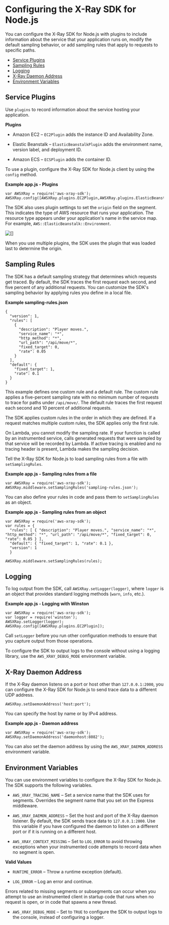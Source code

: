 # Configuring the X\-Ray SDK for Node\.js<a name="xray-sdk-nodejs-configuration"></a>

You can configure the X\-Ray SDK for Node\.js with plugins to include information about the service that your application runs on, modify the default sampling behavior, or add sampling rules that apply to requests to specific paths\.


+ [Service Plugins](#xray-sdk-nodejs-configuration-plugins)
+ [Sampling Rules](#xray-sdk-nodejs-configuration-sampling)
+ [Logging](#xray-sdk-nodejs-configuration-logging)
+ [X\-Ray Daemon Address](#xray-sdk-nodejs-configuration-daemon)
+ [Environment Variables](#xray-sdk-nodejs-configuration-envvars)

## Service Plugins<a name="xray-sdk-nodejs-configuration-plugins"></a>

Use `plugins` to record information about the service hosting your application\.

**Plugins**

+ Amazon EC2 – `EC2Plugin` adds the instance ID and Availability Zone\.

+ Elastic Beanstalk – `ElasticBeanstalkPlugin` adds the environment name, version label, and deployment ID\.

+ Amazon ECS – `ECSPlugin` adds the container ID\.

To use a plugin, configure the X\-Ray SDK for Node\.js client by using the `config` method\.

**Example app\.js \- Plugins**  

```
var AWSXRay = require('aws-xray-sdk');
AWSXRay.config([AWSXRay.plugins.EC2Plugin,AWSXRay.plugins.ElasticBeanstalkPlugin]);
```

The SDK also uses plugin settings to set the `origin` field on the segment\. This indicates the type of AWS resource that runs your application\. The resource type appears under your application's name in the service map\. For example, `AWS::ElasticBeanstalk::Environment`\.

![\[\]](http://docs.aws.amazon.com/xray/latest/devguide/images/scorekeep-servicemap-rootnode.png)

When you use multiple plugins, the SDK uses the plugin that was loaded last to determine the origin\.

## Sampling Rules<a name="xray-sdk-nodejs-configuration-sampling"></a>

The SDK has a default sampling strategy that determines which requests get traced\. By default, the SDK traces the first request each second, and five percent of any additional requests\. You can customize the SDK's sampling behavior by applying rules you define in a local file\.

**Example sampling\-rules\.json**  

```
{
  "version": 1,
  "rules": [
    {
      "description": "Player moves.",
      "service_name": "*",
      "http_method": "*",
      "url_path": "/api/move/*",
      "fixed_target": 0,
      "rate": 0.05
    }
  ],
  "default": {
    "fixed_target": 1,
    "rate": 0.1
  }
}
```

This example defines one custom rule and a default rule\. The custom rule applies a five\-percent sampling rate with no minimum number of requests to trace for paths under `/api/move/`\. The default rule traces the first request each second and 10 percent of additional requests\.

The SDK applies custom rules in the order in which they are defined\. If a request matches multiple custom rules, the SDK applies only the first rule\.

On Lambda, you cannot modify the sampling rate\. If your function is called by an instrumented service, calls generated requests that were sampled by that service will be recorded by Lambda\. If active tracing is enabled and no tracing header is present, Lambda makes the sampling decision\.

Tell the X\-Ray SDK for Node\.js to load sampling rules from a file with `setSamplingRules`\.

**Example app\.js \- Sampling rules from a file**  

```
var AWSXRay = require('aws-xray-sdk');
AWSXRay.middleware.setSamplingRules('sampling-rules.json');
```

You can also define your rules in code and pass them to `setSamplingRules` as an object\.

**Example app\.js \- Sampling rules from an object**  

```
var AWSXRay = require('aws-xray-sdk');
var rules = {
  "rules": [ { "description": "Player moves.", "service_name": "*", "http_method": "*", "url_path": "/api/move/*", "fixed_target": 0, "rate": 0.05 } ],
  "default": { "fixed_target": 1, "rate": 0.1 },
  "version": 1
  }

AWSXRay.middleware.setSamplingRules(rules);
```

## Logging<a name="xray-sdk-nodejs-configuration-logging"></a>

 To log output from the SDK, call `AWSXRay.setLogger(logger)`, where `logger` is an object that provides standard logging methods \(`warn`, `info`, etc\.\)\.

**Example app\.js \- Logging with Winston**  

```
var AWSXRay = require('aws-xray-sdk');
var logger = require('winston');
AWSXRay.setLogger(logger);
AWSXRay.config([AWSXRay.plugins.EC2Plugin]);
```

Call `setLogger` before you run other configuration methods to ensure that you capture output from those operations\.

To configure the SDK to output logs to the console without using a logging library, use the `AWS_XRAY_DEBUG_MODE` environment variable\.

## X\-Ray Daemon Address<a name="xray-sdk-nodejs-configuration-daemon"></a>

If the X\-Ray daemon listens on a port or host other than `127.0.0.1:2000`, you can configure the X\-Ray SDK for Node\.js to send trace data to a different UDP address\.

```
AWSXRay.setDaemonAddress('host:port');
```

You can specify the host by name or by IPv4 address\.

**Example app\.js \- Daemon address**  

```
var AWSXRay = require('aws-xray-sdk');
AWSXRay.setDaemonAddress('daemonhost:8082');
```

You can also set the daemon address by using the `AWS_XRAY_DAEMON_ADDRESS` environment variable\.

## Environment Variables<a name="xray-sdk-nodejs-configuration-envvars"></a>

You can use environment variables to configure the X\-Ray SDK for Node\.js\. The SDK supports the following variables\.

+ `AWS_XRAY_TRACING_NAME` – Set a service name that the SDK uses for segments\. Overrides the segment name that you set on the Express middleware\.

+ `AWS_XRAY_DAEMON_ADDRESS` – Set the host and port of the X\-Ray daemon listener\. By default, the SDK sends trace data to `127.0.0.1:2000`\. Use this variable if you have configured the daemon to listen on a different port or if it is running on a different host\.

+ `AWS_XRAY_CONTEXT_MISSING` – Set to `LOG_ERROR` to avoid throwing exceptions when your instrumented code attempts to record data when no segment is open\.

**Valid Values**

  + `RUNTIME_ERROR` – Throw a runtime exception \(default\)\.

  + `LOG_ERROR` – Log an error and continue\.

  Errors related to missing segments or subsegments can occur when you attempt to use an instrumented client in startup code that runs when no request is open, or in code that spawns a new thread\.

+ `AWS_XRAY_DEBUG_MODE` – Set to `TRUE` to configure the SDK to output logs to the console, instead of configuring a logger\.